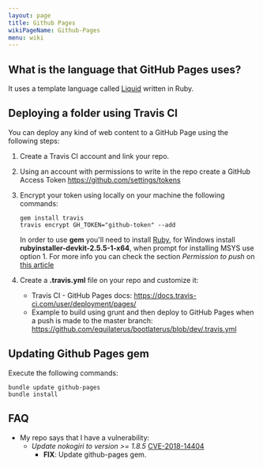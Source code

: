 ```yaml
---
layout: page
title: Github Pages
wikiPageName: Github-Pages
menu: wiki
---
```


## What is the language that GitHub Pages uses?

It uses a template language called [Liquid](https://shopify.github.io/liquid/) written in Ruby.

## Deploying a folder using Travis CI

You can deploy any kind of web content to a GitHub Page using the following steps:

1. Create a Travis CI account and link your repo.
2. Using an account with permissions to write in the repo create a GitHub Access Token https://github.com/settings/tokens
3. Encrypt your token using locally on your machine the following commands:

    ```
    gem install travis
    travis encrypt GH_TOKEN="github-token" --add
    ```

    In order to use **gem** you'll need to install [Ruby](https://www.ruby-lang.org/en/downloads/), for Windows install **rubyinstaller-devkit-2.5.5-1-x64**, when prompt for installing MSYS use option 1. For more info you can check the section *Permission to push* on [this article](https://iamstarkov.com/deploy-gh-pages-from-travis/)


4. Create a **.travis.yml** file on your repo and customize it:

    * Travis CI - GitHub Pages docs: https://docs.travis-ci.com/user/deployment/pages/
    * Example to build using grunt and then deploy to GitHub Pages when a push is made to the master branch: https://github.com/equilaterus/bootlaterus/blob/dev/.travis.yml


## Updating Github Pages gem

Execute the following commands:

```
bundle update github-pages
bundle install
```

## FAQ

* My repo says that I have a vulnerability: 
  * *Update nokogiri to version >= 1.8.5* [CVE-2018-14404](https://nvd.nist.gov/vuln/detail/CVE-2018-14404?fbclid=IwAR0FPQ8JNTYA0G0I0kYIyafCk0eh4uX4GMb-kVDz7bVKL1rEL8IcAi4r6u8) 
    * **FIX**: Update github-pages gem.
